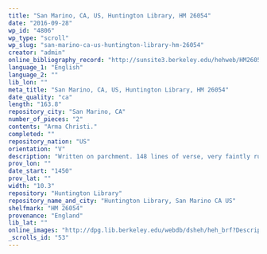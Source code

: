 ```yaml
---
title: "San Marino, CA, US, Huntington Library, HM 26054"
date: "2016-09-28"
wp_id: "4806"
wp_type: "scroll"
wp_slug: "san-marino-ca-us-huntington-library-hm-26054"
creator: "admin"
online_bibliography_record: "http://sunsite3.berkeley.edu/hehweb/HM26054.html"
language_1: "English"
language_2: ""
lib_lon: ""
meta_title: "San Marino, CA, US, Huntington Library, HM 26054"
date_quality: "ca"
length: "163.8"
repository_city: "San Marino, CA"
number_of_pieces: "2"
contents: "Arma Christi."
completed: ""
repository_nation: "US"
orientation: "V"
description: "Written on parchment. 148 lines of verse, very faintly ruled in ink. Written in a mixed hand with anglicana and early secretary forms. Twenty-four illustrations colored in pink, green and gold, in an unskilled style, and generally similar to those shown by Morris for Add. 22029."
prov_lon: ""
date_start: "1450"
prov_lat: ""
width: "10.3"
repository: "Huntington Library"
repository_name_and_city: "Huntington Library, San Marino CA US"
shelfmark: "HM 26054"
provenance: "England"
lib_lat: ""
online_images: "http://dpg.lib.berkeley.edu/webdb/dsheh/heh_brf?Description=arma+christi+roll"
_scrolls_id: "53"
---
```




